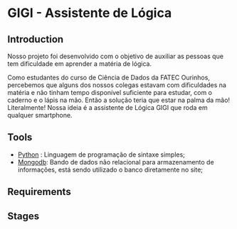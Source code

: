 # GIGI - Assistente de Lógica

## Introduction
Nosso projeto foi desenvolvido com o objetivo de auxiliar as pessoas que tem dificuldade em aprender a matéria de lógica.

Como estudantes do curso de Ciência de Dados da FATEC Ourinhos, percebemos que alguns dos nossos colegas estavam com dificuldades na matéria e não tinham tempo disponível suficiente para estudar, com o caderno e o lápis na mão. 
Então a solução teria que estar na palma da mão! Literalmente! Nossa ideia é a assistente de Lógica GIGI que roda em qualquer smartphone.

## Tools
- [Python](https://www.python.org/) : Linguagem de programação de sintaxe simples;
- [Mongodb](https://www.mongodb.com/): Bando de dados não relacional para armazenamento de informações, está sendo utilizado o banco diretamente no site;

## Requirements

## Stages
